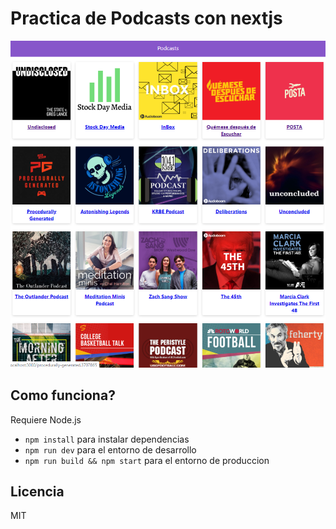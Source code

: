 # Practica de Podcasts con nextjs

![Captura de la app](./.readme-public/captura.png)

## Como funciona?

Requiere Node.js

* `npm install` para instalar dependencias
* `npm run dev` para el entorno de desarrollo
* `npm run build && npm start` para el entorno de produccion

## Licencia

MIT